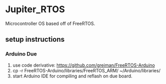 # Jupiter_RTOS

Microcontroller OS based off of FreeRTOS.

## setup instructions

### Arduino Due

1. use code derivative: https://github.com/greiman/FreeRTOS-Arduino
2. cp -r FreeRTOS-Arduino/libraries/FreeRTOS_ARM/ ~/Arduino/libraries/
3. start Arduino IDE for compiling and reflash on due board.

